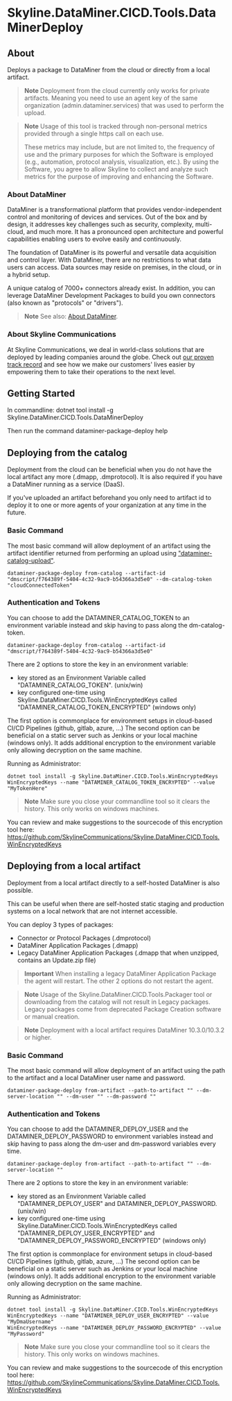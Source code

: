 # Skyline.DataMiner.CICD.Tools.DataMinerDeploy

## About

Deploys a package to DataMiner from the cloud or directly from a local artifact.

> **Note**
> Deployment from the cloud currently only works for private artifacts. Meaning you need to use an agent key of the same organization (admin.dataminer.services) that was used to perform the upload.

> **Note**
> Usage of this tool is tracked through non-personal metrics provided through a single https call on each use.
>
> These metrics may include, but are not limited to, the frequency of use and the primary purposes for which the Software is employed (e.g., automation, protocol analysis, visualization, etc.). By using the Software, you agree to allow Skyline to collect and analyze such metrics for the purpose of improving and enhancing the Software.

### About DataMiner

DataMiner is a transformational platform that provides vendor-independent control and monitoring of devices and services. Out of the box and by design, it addresses key challenges such as security, complexity, multi-cloud, and much more. It has a pronounced open architecture and powerful capabilities enabling users to evolve easily and continuously.

The foundation of DataMiner is its powerful and versatile data acquisition and control layer. With DataMiner, there are no restrictions to what data users can access. Data sources may reside on premises, in the cloud, or in a hybrid setup.

A unique catalog of 7000+ connectors already exist. In addition, you can leverage DataMiner Development Packages to build you own connectors (also known as "protocols" or "drivers").

> **Note**
> See also: [About DataMiner](https://aka.dataminer.services/about-dataminer).

### About Skyline Communications

At Skyline Communications, we deal in world-class solutions that are deployed by leading companies around the globe. Check out [our proven track record](https://aka.dataminer.services/about-skyline) and see how we make our customers' lives easier by empowering them to take their operations to the next level.

## Getting Started
In commandline:
dotnet tool install -g Skyline.DataMiner.CICD.Tools.DataMinerDeploy

Then run the command
dataminer-package-deploy help

## Deploying from the catalog

Deployment from the cloud can be beneficial when you do not have the local artifact any more (.dmapp, .dmprotocol). It is also required if you have a DataMiner running as a service (DaaS).

If you've uploaded an artifact beforehand you only need to artifact id to deploy it to one or more agents of your organization at any time in the future.

### Basic Command
The most basic command will allow deployment of an artifact using the artifact identifier returned from performing an upload using ["dataminer-catalog-upload"](https://www.nuget.org/packages/Skyline.DataMiner.CICD.Tools.CatalogUpload).

```console
dataminer-package-deploy from-catalog --artifact-id "dmscript/f764389f-5404-4c32-9ac9-b54366a3d5e0" --dm-catalog-token "cloudConnectedToken"
```

### Authentication and Tokens

You can choose to add the DATAMINER_CATALOG_TOKEN to an environment variable instead and skip having to pass along the dm-catalog-token.
```console
dataminer-package-deploy from-catalog --artifact-id "dmscript/f764389f-5404-4c32-9ac9-b54366a3d5e0"
```
 
 There are 2 options to store the key in an environment variable:
- key stored as an Environment Variable called "DATAMINER_CATALOG_TOKEN". (unix/win)
- key configured one-time using Skyline.DataMiner.CICD.Tools.WinEncryptedKeys called "DATAMINER_CATALOG_TOKEN_ENCRYPTED" (windows only)

The first option is commonplace for environment setups in cloud-based CI/CD Pipelines (github, gitlab, azure, ...)
The second option can be beneficial on a static server such as Jenkins or your local machine (windows only). It adds additional encryption to the environment variable only allowing decryption on the same machine. 

Running as Administrator:
```console
dotnet tool install -g Skyline.DataMiner.CICD.Tools.WinEncryptedKeys
WinEncryptedKeys --name "DATAMINER_CATALOG_TOKEN_ENCRYPTED" --value "MyTokenHere"
```

> **Note**
> Make sure you close your commandline tool so it clears the history.
> This only works on windows machines.

You can review and make suggestions to the sourcecode of this encryption tool here: 
https://github.com/SkylineCommunications/Skyline.DataMiner.CICD.Tools.WinEncryptedKeys


## Deploying from a local artifact

Deployment from a local artifact directly to a self-hosted DataMiner is also possible.

This can be useful when there are self-hosted static staging and production systems on a local network that are not internet accessible.

You can deploy 3 types of packages:

- Connector or Protocol Packages (.dmprotocol)
- DataMiner Application Packages (.dmapp)
- Legacy DataMiner Application Packages (.dmapp that when unzipped, contains an Update.zip file)

> **Important**
> When installing a legacy DataMiner Application Package the agent will restart. The other 2 options do not restart the agent.

> **Note**
> Usage of the Skyline.DataMiner.CICD.Tools.Packager tool or downloading from the catalog will not result in Legacy packages.
> Legacy packages come from deprecated Package Creation software or manual creation.

> **Note**
> Deployment with a local artifact requires DataMiner 10.3.0/10.3.2 or higher.


 ### Basic Command

 The most basic command will allow deployment of an artifact using the path to the artifact and a local DataMiner user name and password.

```console
dataminer-package-deploy from-artifact --path-to-artifact "" --dm-server-location "" --dm-user "" --dm-password ""
```

### Authentication and Tokens

You can choose to add the DATAMINER_DEPLOY_USER and the DATAMINER_DEPLOY_PASSWORD to environment variables instead and skip having to pass along the dm-user and dm-password variables every time.

```console
dataminer-package-deploy from-artifact --path-to-artifact "" --dm-server-location ""
```
 
 There are 2 options to store the key in an environment variable:
- key stored as an Environment Variable called "DATAMINER_DEPLOY_USER" and DATAMINER_DEPLOY_PASSWORD. (unix/win)
- key configured one-time using Skyline.DataMiner.CICD.Tools.WinEncryptedKeys called "DATAMINER_DEPLOY_USER_ENCRYPTED" and "DATAMINER_DEPLOY_PASSWORD_ENCRYPTED" (windows only)

The first option is commonplace for environment setups in cloud-based CI/CD Pipelines (github, gitlab, azure, ...)
The second option can be beneficial on a static server such as Jenkins or your local machine (windows only). It adds additional encryption to the environment variable only allowing decryption on the same machine. 

Running as Administrator:
```console
dotnet tool install -g Skyline.DataMiner.CICD.Tools.WinEncryptedKeys
WinEncryptedKeys --name "DATAMINER_DEPLOY_USER_ENCRYPTED" --value "MyDmaUsername"
WinEncryptedKeys --name "DATAMINER_DEPLOY_PASSWORD_ENCRYPTED" --value "MyPassword"
```

> **Note**
> Make sure you close your commandline tool so it clears the history.
> This only works on windows machines.

You can review and make suggestions to the sourcecode of this encryption tool here: 
https://github.com/SkylineCommunications/Skyline.DataMiner.CICD.Tools.WinEncryptedKeys